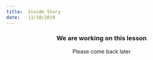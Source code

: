 ```yaml
---
title:  Inside Story
date:   11/10/2019
---
```


### <center>We are working on this lesson</center>
<center>Please come back later</center>